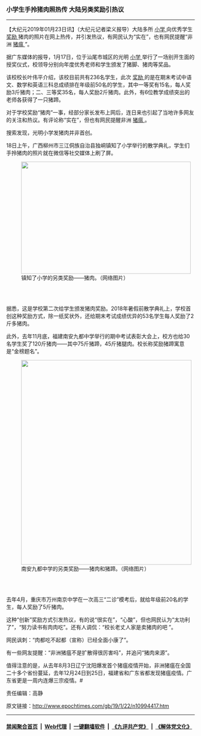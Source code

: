 ### 小学生手拎猪肉照热传 大陆另类奖励引热议
------------------------

<p>
 【大纪元2019年01月23日讯】（大纪元记者梁义报导）大陆多所
 <a href="http://www.epochtimes.com/gb/tag/%E5%B0%8F%E5%AD%A6.html">
  小学
 </a>
 向优秀学生
 <a href="http://www.epochtimes.com/gb/tag/%E5%A5%96%E5%8A%B1.html">
  奖励
 </a>
 猪肉的照片在网上热传，并引发热议，有网民认为“实在”，也有网民提醒“非洲
 <a href="http://www.epochtimes.com/gb/tag/%E7%8C%AA%E7%98%9F.html">
  猪瘟
 </a>
 ”。
</p>
<p>
 据广东媒体的报导，1月17日，位于汕尾市城区的光明
 <a href="http://www.epochtimes.com/gb/tag/%E5%B0%8F%E5%AD%A6.html">
  小学
 </a>
 举行了一场别开生面的授奖仪式，校领导分别向年度优秀老师和学生颁发了猪脚、猪肉等奖品。
</p>
<p>
 该校校长叶伟平介绍，该校目前共有236名学生，此次
 <a href="http://www.epochtimes.com/gb/tag/%E5%A5%96%E5%8A%B1.html">
  奖励
 </a>
 的是在期末考试中语文、数学和英语三科总成绩排在年级前50名的学生，其中一等奖有15名，每人奖励3斤猪肉；二、三等奖35名，每人奖励2斤猪肉。此外，有6位教学成绩突出的老师各获得了一只猪蹄。
</p>
<p>
 对于学校奖励“猪肉”一事，经部分家长发布上网后，连日来也引起了当地许多网友的关注和热议。有评论称“实在”，但也有网民提醒非洲
 <a href="http://www.epochtimes.com/gb/tag/%E7%8C%AA%E7%98%9F.html">
  猪瘟
 </a>
 。
</p>
<p>
 搜索发现，光明小学发猪肉并非首创。
</p>
<p>
 18日上午，广西柳州市三江侗族自治县独峒镇知了小学举行的散学典礼，学生们手拎猪肉的照片就在微信等社交媒体上刷了屏。
</p>
<figure class="wp-caption aligncenter" id="attachment_10994432" style="width: 453px">
 <a href="http://i.epochtimes.com/assets/uploads/2019/01/20180708072851390.jpg">
  <img alt="" class=" wp-image-10994432" height="299" src="http://i.epochtimes.com/assets/uploads/2019/01/20180708072851390-600x396.jpg" width="453"/>
 </a>
 <br/><figcaption class="wp-caption-text">
  镇知了小学的另类奖励——猪肉。（网络图片）
 </figcaption><br/>
</figure><br/>
<p>
 据悉，这是学校第二次给学生颁发猪肉奖励。2018年暑假前散学典礼上，学校首创这种奖励方式，除一纸奖状外，还给期末考试成绩优异的53名学生每人奖励了2斤多猪肉。
</p>
<p>
 此外，去年11月底，福建南安九都中学举行的期中考试表彰大会上，校方也给30名学生奖了120斤猪肉——其中75斤猪蹄，45斤猪腿肉。校长称奖励猪蹄寓意是“金榜题名”。
</p>
<figure class="wp-caption aligncenter" id="attachment_10994433" style="width: 455px">
 <a href="http://i.epochtimes.com/assets/uploads/2019/01/Unknown-6.jpg">
  <img alt="" class=" wp-image-10994433" height="546" src="http://i.epochtimes.com/assets/uploads/2019/01/Unknown-6-600x720.jpg" width="455"/>
 </a>
 <br/><figcaption class="wp-caption-text">
  南安九都中学的另类奖励——猪肉和猪蹄。（网络图片）
 </figcaption><br/>
</figure><br/>
<p>
 去年4月，重庆市万州南京中学在一次高三“二诊”模考后，就给年级前20名的学生，每人奖励了5斤猪肉。
 <span class="Apple-converted-space">
 </span>
</p>
<p>
 这种“创新”奖励方式引发热议，有的说“很实在”，“心酸”，但也网民认为“太功利了”，“努力读书有肉肉吃”。还有人调侃：“校长老丈人家是卖猪肉的吧 ”。
</p>
<p>
 网民讽刺：“肉都吃不起都（宣称）已经全面小康了”。
</p>
<p>
 有一些网友提醒：“非洲猪瘟不是扩散得很厉害吗”，并追问“猪肉来源”。
</p>
<p>
 值得注意的是，从去年8月3日辽宁沈阳爆发首个猪瘟疫情开始，非洲猪瘟在全国二十多个省份蔓延，去年12月24日到25日，福建省和广东省都发现猪瘟疫情。广东省更是一周内连爆三宗疫情。#
</p>
<p>
 责任编辑：高静
</p>

原文链接：http://www.epochtimes.com/gb/19/1/22/n10994417.htm


------------------------
#### [禁闻聚合首页](https://github.com/gfw-breaker/banned-news/blob/master/README.md) &nbsp;|&nbsp; [Web代理](https://github.com/gfw-breaker/open-proxy/blob/master/README.md) &nbsp;|&nbsp; [一键翻墙软件](https://github.com/gfw-breaker/nogfw/blob/master/README.md) &nbsp;|&nbsp; [《九评共产党》](https://github.com/gfw-breaker/9ping.md/blob/master/README.md#九评之一评共产党是什么) &nbsp;|&nbsp; [《解体党文化》](https://github.com/gfw-breaker/jtdwh.md/blob/master/README.md#绪论)